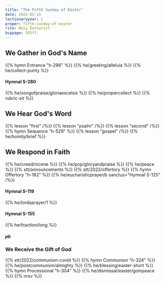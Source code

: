 ```yaml
---
title: "The Fifth Sunday of Easter"
date: 2022-05-15
lectionaryyear: c
proper: fifth-sunday-of-easter
rite: Holy Eucharist
bcppage: 355ff.
---
```


## We Gather in God's Name
{{% hymn Entrance "h-296" %}}
{{% he/greeting/alleluia %}}
{{% he/collect-purity %}}

#### Hymnal S-280
{{% he/songofpraise/gloriaexcelsis %}}
{{% he/propercollect %}}
{{% rubric-sit %}}

## We Hear God's Word
{{% lesson "first" /%}}
{{% lesson "psalm" /%}}
{{% lesson "second" /%}}
{{% hymn Sequence "h-529" %}}
{{% lesson "gospel" /%}}
{{% he/homily/brief %}}

## We Respond in Faith
{{% he/creed/nicene %}}
{{% he/pop/gloryandpraise %}}
{{% he/peace %}}
{{% stt/announcements %}}
{{% stt/2022/offertory %}}
{{% hymn Offertory "h-182" %}}
{{% he/eucharisticprayer/b sanctus="Hymnal S-125" /%}}

#### Hymnal S-119
{{% he/lordsprayer/1 %}}

#### Hymnal S-155
{{% he/fraction/long %}}

##### pb
### We Receive the Gift of God
{{% stt/2022/communion-covid %}}
{{% hymn Communion "h-324" %}}
{{% he/postcommunion/almighty %}}
{{% he/blessing/easter-short %}}
{{% hymn Processional "h-304" %}}
{{% he/dismissal/easter/goinpeace %}}
{{% nrsv %}}

